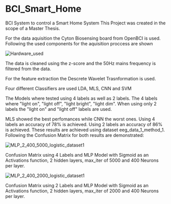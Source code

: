 # BCI_Smart_Home
BCI System to control a Smart Home System
This Project was created in the scope of a Master Thesis.

For the data aquisition the Cyton Biosensing board from OpenBCI is used.
Following the used components for the aquisition proccess are shown

![Hardware_used](https://user-images.githubusercontent.com/57944502/236663596-e4370f7c-38d2-40b1-9dff-7ed441f2aa3e.jpeg)


The data is cleaned using the z-score and the 50Hz mains frequency is filtered from the data.

For the feature extraction the Descrete Wavelet Trasnformation is used.

Four different Classifiers are used LDA, MLS, CNN and SVM

The Models where tested using 4 labels as well as 2 labels.
The 4 labels where "light on", "light off", "light bright", "light dim".
When using only 2 labels the "light on" and "light off" labels are used.

MLS showed the best perfomances while CNN the worst ones.
Using 4 labels an accuracy of 78% is achieved.
Using 2 labels an accuracy of 86% is achieved.
These results are achieved using dataset eeg_data_1_method_1.
Following the Confusion Matrix for both results are demonstrated:

![MLP_2_400_5000_logistic_dataset1](https://user-images.githubusercontent.com/57944502/236664449-355e1840-c535-4f6c-af5e-c6d65477528b.png)

Confusion Matrix using 4 Labels and MLP Model with Sigmoid as an Activations function, 2 hidden layers, max_iter of 5000 and 400 Neurons per layer.

![MLP_2_400_2000_logistic_dataset1](https://user-images.githubusercontent.com/57944502/236664509-feb8b5fa-72f3-4098-8d3d-964359acaaf9.png)

Confusion Matrix using 2 Labels and MLP Model with Sigmoid as an Activations function, 2 hidden layers, max_iter of 2000 and 400 Neurons per layer.


